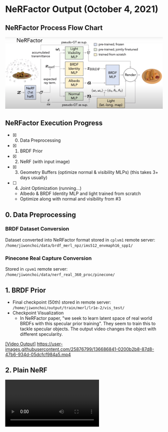 # NeRFactor Output (October 4, 2021)
## NeRFactor Process Flow Chart
![](nerfactor-diagram.png "NeRFactor Flow")

## NeRFactor Execution Progress
- [x] 0. Data Preprocessing
- [x] 1. BRDF Prior
- [x] 2. NeRF (with input image)
- [x] 3. Geometry Buffers (optimize normal & visibility MLPs) (this takes 3+ days usually)
- [ ] 4. Joint Optimization (running...)
    * Albedo & BRDF Identity MLP and light trained from scratch
    * Optimize along with normal and visibility from #3

## 0. Data Preprocessing
### BRDF Dataset Conversion
Dataset converted into NeRFactor format stored in `cplvm1` remote server: `/home/jiwonchoi/data/brdf_merl_npz/ims512_envmaph16_spp1/`

### Pinecone Real Capture Conversion
Stored in `cpvm1` remote server: `/home/jiwonchoi/data/nerf_real_360_proc/pinecone/`

## 1. BRDF Prior
* Final checkpoint (50th) stored in remote server: `/home/jiwonchoi/output/train/merl/lr1e-2/vis_test/`
* Checkpoint Visualization
  * In NeRFactor paper, "we seek to learn latent space of real world BRDFs with this specular prior training". They seem to train this to tackle specular objects. The output video changes the object with different specularity.

[[Video Output]](../nerfactor_output/brdf_prior/ckpt-50.mp4)
https://user-images.githubusercontent.com/25876799/136686841-0200b2b8-87d8-47b6-934d-05dcfcf984a5.mp4

## 2. Plain NeRF
![](../nerfactor_output/nerf_pinecone/ckpt-20.mp4)


